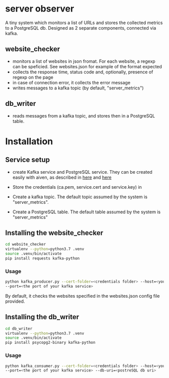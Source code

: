# server observer
A tiny system which monitors a list of URLs
and stores the collected metrics to a PostgreSQL db.
Designed as 2 separate components, connected via kafka. 

## website_checker
  * monitors a list of websites in json fromat. For each website,
    a regexp can be speficied. See websites.json for example of the format expected
  * collects the response time, status code and, optionally, presence of regexp on the page
  * in case of connection error, it collects the error message
  * writes messages to a kafka topic (by default, "server_metrics")

## db_writer
* reads messages from a kafka topic, and stores then in a PostgreSQL table.

# Installation

## Service setup
* create Kafka service and PostgreSQL service. They can be created easily with aiven, 
as described in [here](https://help.aiven.io/en/articles/489572-getting-started-with-aiven-kafka)
and [here](https://help.aiven.io/en/articles/489573-getting-started-with-aiven-postgresql)

* Store the credentials (ca.pem, service.cert and service.key) in <cert-folder> 
* Create a kafka topic. The default topic assumed by the system is "server_metrics".
* Create a PostgreSQL table. The default table assumed by the system is "server_metrics"

## Installing the website_checker
```bash
cd website_checker
virtualenv --python=python3.7 .venv
source .venv/bin/activate
pip install requests kafka-python
```

### Usage
```bash
python kafka_producer.py --cert-folder=<credentials folder> --host=<your kafka service url> 
--port=<the port of your kafka service>
```

By default, it checks the websites specified in the websites.json config file provided.

## Installing the db_writer

```bash
cd db_writer
virtualenv --python=python3.7 .venv
source .venv/bin/activate
pip install psycopg2-binary kafka-python
```
### Usage
```bash
python kafka_consumer.py --cert-folder=<credentials folder> --host=<your kafka service url> 
--port=<the port of your kafka service> --db-uri=<postreSQL db uri>
```

